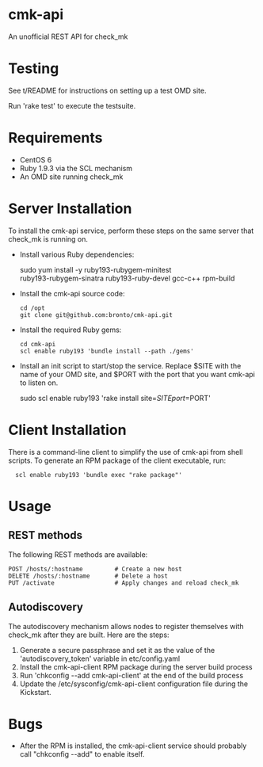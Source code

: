 cmk-api
=======

An unofficial REST API for check_mk


Testing
=======

See t/README for instructions on setting up a test OMD site.

Run 'rake test' to execute the testsuite.


Requirements
============

 * CentOS 6
 * Ruby 1.9.3 via the SCL mechanism
 * An OMD site running check_mk


Server Installation
===================

To install the cmk-api service, perform these steps on the same
server that check_mk is running on.

  * Install various Ruby dependencies:
	
      sudo yum install -y ruby193-rubygem-minitest \
          ruby193-rubygem-sinatra ruby193-ruby-devel gcc-c++ rpm-build

  * Install the cmk-api source code:

	    cd /opt
    	git clone git@github.com:bronto/cmk-api.git

  * Install the required Ruby gems:

	    cd cmk-api
	    scl enable ruby193 'bundle install --path ./gems'
	
  * Install an init script to start/stop the service.
	  Replace $SITE with the name of your OMD site,
    and $PORT with the port that you want cmk-api to listen on.

  	  sudo scl enable ruby193 'rake install site=$SITE port=$PORT'


Client Installation
===================

There is a command-line client to simplify the use of cmk-api from
shell scripts. To generate an RPM package of the client executable,
run:

      scl enable ruby193 'bundle exec "rake package"'


Usage
=====

REST methods
------------

The following REST methods are available:

    POST /hosts/:hostname         # Create a new host 
    DELETE /hosts/:hostname       # Delete a host
    PUT /activate                 # Apply changes and reload check_mk 

Autodiscovery
-------------

The autodiscovery mechanism allows nodes to register themselves 
with check_mk after they are built. Here are the steps:

  1. Generate a secure passphrase and set it as the value of the 
     'autodiscovery_token' variable in etc/config.yaml
  1. Install the cmk-api-client RPM package during the server build process
  1. Run 'chkconfig --add cmk-api-client' at the end of the build process
  1. Update the /etc/sysconfig/cmk-api-client configuration file during 
     the Kickstart.

Bugs
====

 * After the RPM is installed, the cmk-api-client service should probably
   call "chkconfig --add" to enable itself.
